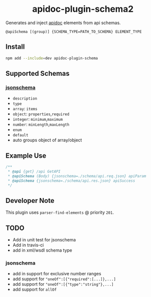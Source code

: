 <h1 align=center>apidoc-plugin-schema2</h1>

Generates and inject [apidoc](http://apidoc.com) elements from api schemas.

`@apiSchema [(group)] {SCHEMA_TYPE=PATH_TO_SCHEMA} ELEMENT_TYPE`

## Install

```sh
npm add --include=dev apidoc-plugin-schema
```

## Supported Schemas

### [jsonschema](http://json-schema.org)
- `description`
- `type`
 - `array`: `items`
 - `object`: `properties`,`required`
 - `integer`: `minimum`,`maximum`
 - `number`: `minLength`,`maxLength`
- `enum`
- `default`
- auto groups object of array/object

## Example Use

```javascript
/**
 * @api {get} /api GetAPI
 * @apiSchema (Body) {jsonschema=./schema/api.req.json} apiParam
 * @apiSchema {jsonschema=./schema/api.res.json} apiSuccess
 */
```

## Developer Note
This plugin uses `parser-find-elements` @ priority `201`.

## TODO
- Add in unit test for jsonschema
- Add in travis-ci
- add in xml/wsdl schema type

### jsonschema
- add in support for exclusive number ranges
- add support for `"oneOf":[{"required":[...]},...]`
- add support for `"oneOf":[{"type":"string"},...]`
- add support for `allOf`
